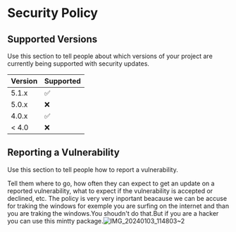 # Security Policy

## Supported Versions

Use this section to tell people about which versions of your project are
currently being supported with security updates.

| Version | Supported          |
| ------- | ------------------ |
| 5.1.x   | :white_check_mark: |
| 5.0.x   | :x:                |
| 4.0.x   | :white_check_mark: |
| < 4.0   | :x:                |

## Reporting a Vulnerability

Use this section to tell people how to report a vulnerability.

Tell them where to go, how often they can expect to get an update on a
reported vulnerability, what to expect if the vulnerability is accepted or
declined, etc.
The policy is very very inportant beacause we can be accuse for traking the windows for exemple you are surfing on the internet 
and than you are traking the windows.You shoudn't do that.But if you are a hacker you can use this mintty package.![IMG_20240103_114803~2](https://github.com/mintty/wsltty/assets/166981114/e9945112-bb0b-47b2-a7a0-e7deb4ecffc2)

